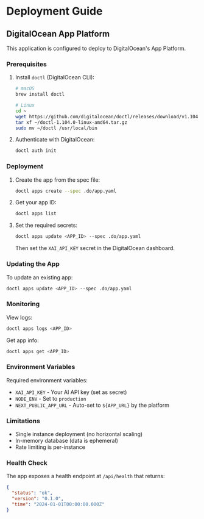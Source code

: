 # Deployment Guide

## DigitalOcean App Platform

This application is configured to deploy to DigitalOcean's App Platform.

### Prerequisites

1. Install `doctl` (DigitalOcean CLI):

   ```bash
   # macOS
   brew install doctl

   # Linux
   cd ~
   wget https://github.com/digitalocean/doctl/releases/download/v1.104.0/doctl-1.104.0-linux-amd64.tar.gz
   tar xf ~/doctl-1.104.0-linux-amd64.tar.gz
   sudo mv ~/doctl /usr/local/bin
   ```

2. Authenticate with DigitalOcean:
   ```bash
   doctl auth init
   ```

### Deployment

1. Create the app from the spec file:

   ```bash
   doctl apps create --spec .do/app.yaml
   ```

2. Get your app ID:

   ```bash
   doctl apps list
   ```

3. Set the required secrets:

   ```bash
   doctl apps update <APP_ID> --spec .do/app.yaml
   ```

   Then set the `XAI_API_KEY` secret in the DigitalOcean dashboard.

### Updating the App

To update an existing app:

```bash
doctl apps update <APP_ID> --spec .do/app.yaml
```

### Monitoring

View logs:

```bash
doctl apps logs <APP_ID>
```

Get app info:

```bash
doctl apps get <APP_ID>
```

### Environment Variables

Required environment variables:

- `XAI_API_KEY` - Your AI API key (set as secret)
- `NODE_ENV` - Set to `production`
- `NEXT_PUBLIC_APP_URL` - Auto-set to `${APP_URL}` by the platform

### Limitations

- Single instance deployment (no horizontal scaling)
- In-memory database (data is ephemeral)
- Rate limiting is per-instance

### Health Check

The app exposes a health endpoint at `/api/health` that returns:

```json
{
  "status": "ok",
  "version": "0.1.0",
  "time": "2024-01-01T00:00:00.000Z"
}
```
